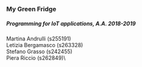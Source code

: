 ### My Green Fridge

##### Programming for IoT applications, A.A. 2018-2019


Martina Andrulli (s255191)\
Letizia Bergamasco (s263328)\
Stefano Grasso (s242455)\
Piera Riccio (s262849)\
